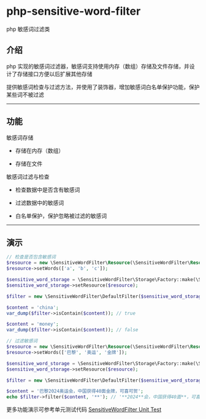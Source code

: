 # php-sensitive-word-filter

php 敏感词过滤类

## 介绍

php 实现的敏感词过滤器，敏感词支持使用内存（数组）存储及文件存储，并设计了存储接口方便以后扩展其他存储

提供敏感词检查与过滤方法，并使用了装饰器，增加敏感词白名单保护功能，保护某些词不被过滤

---

## 功能

敏感词存储

- 存储在内存（数组）

- 存储在文件

敏感词过滤与检查

- 检查数据中是否含有敏感词

- 过滤数据中的敏感词

- 白名单保护，保护忽略被过滤的敏感词

---

## 演示

```php
// 检查是否包含敏感词
$resource = new \SensitiveWordFilter\Resource(\SensitiveWordFilter\Resource::MEMORY);
$resource->setWords(['a', 'b', 'c']);

$sensitive_word_storage = \SensitiveWordFilter\Storage\Factory::make(\SensitiveWordFilter\Storage\Type::MEMORY);
$sensitive_word_storage->setResource($resource);

$filter = new \SensitiveWordFilter\DefaultFilter($sensitive_word_storage);

$content = 'china';
var_dump($filter->isContain($content)); // true

$content = 'money';
var_dump($filter->isContain($content)); // false

// 过滤敏感词
$resource = new \SensitiveWordFilter\Resource(\SensitiveWordFilter\Resource::MEMORY);
$resource->setWords(['巴黎', '奥运', '金牌']);

$sensitive_word_storage = \SensitiveWordFilter\Storage\Factory::make(\SensitiveWordFilter\Storage\Type::MEMORY);
$sensitive_word_storage->setResource($resource);

$filter = new \SensitiveWordFilter\DefaultFilter($sensitive_word_storage);

$content = '巴黎2024奥运会，中国获得40面金牌，可喜可贺';
echo $filter->filter($content, '**'); // '**2024**会，中国获得40面**，可喜可贺';
```

更多功能演示可参考单元测试代码 [SensitiveWordFilter Unit Test](<https://github.com/xfdipzone/php-program/tree/master/tests/SensitiveWordFilter>)
